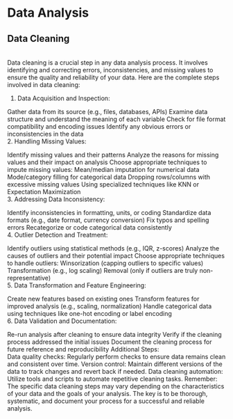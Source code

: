 # Data Analysis

<h2>Data Cleaning</h2>
<br>
Data cleaning is a crucial step in any data analysis process. It involves identifying and correcting errors, inconsistencies, and missing values to ensure the quality and reliability of your data. Here are the complete steps involved in data cleaning:

1. Data Acquisition and Inspection:

Gather data from its source (e.g., files, databases, APIs)
Examine data structure and understand the meaning of each variable
Check for file format compatibility and encoding issues
Identify any obvious errors or inconsistencies in the data
<br>
2. Handling Missing Values:

Identify missing values and their patterns
Analyze the reasons for missing values and their impact on analysis
Choose appropriate techniques to impute missing values:
Mean/median imputation for numerical data
Mode/category filling for categorical data
Dropping rows/columns with excessive missing values
Using specialized techniques like KNN or Expectation Maximization
<br>
3. Addressing Data Inconsistency:

Identify inconsistencies in formatting, units, or coding
Standardize data formats (e.g., date format, currency conversion)
Fix typos and spelling errors
Recategorize or code categorical data consistently
<br>
4. Outlier Detection and Treatment:

Identify outliers using statistical methods (e.g., IQR, z-scores)
Analyze the causes of outliers and their potential impact
Choose appropriate techniques to handle outliers:
Winsorization (capping outliers to specific values)
Transformation (e.g., log scaling)
Removal (only if outliers are truly non-representative)
<br>
5. Data Transformation and Feature Engineering:

Create new features based on existing ones
Transform features for improved analysis (e.g., scaling, normalization)
Handle categorical data using techniques like one-hot encoding or label encoding
<br>
6. Data Validation and Documentation:

Re-run analysis after cleaning to ensure data integrity
Verify if the cleaning process addressed the initial issues
Document the cleaning process for future reference and reproducibility
Additional Steps:
<br>
Data quality checks: Regularly perform checks to ensure data remains clean and consistent over time.
Version control: Maintain different versions of the data to track changes and revert back if needed.
Data cleaning automation: Utilize tools and scripts to automate repetitive cleaning tasks.
Remember: The specific data cleaning steps may vary depending on the characteristics of your data and the goals of your analysis. The key is to be thorough, systematic, and document your process for a successful and reliable analysis.
